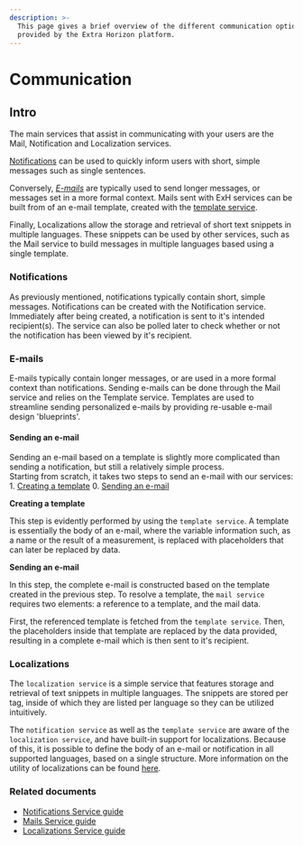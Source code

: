 ```yaml
---
description: >-
  This page gives a brief overview of the different communication options
  provided by the Extra Horizon platform.
---
```


# Communication

## Intro <a href="#markdown-header-introduction" id="markdown-header-introduction"></a>

The main services that assist in communicating with your users are the Mail, Notification and Localization services.

[Notifications](./#markdown-header-notifications) can be used to quickly inform users with short, simple messages such as single sentences.

Conversely, [_E-mails_](https://bitbucket.org/extrahorizon/exhz-user-guide/src/master/communicate.md#e-mails) are typically used to send longer messages, or messages set in a more formal context. Mails sent with ExH services can be built from of an e-mail template, created with the [template service](../other/template-service/).

Finally, Localizations allow the storage and retrieval of short text snippets in multiple languages. These snippets can be used by other services, such as the Mail service to build messages in multiple languages based using a single template.

### Notifications <a href="#markdown-header-notifications" id="markdown-header-notifications"></a>

As previously mentioned, notifications typically contain short, simple messages. Notifications can be created with the Notification service. Immediately after being created, a notification is sent to it's intended recipient(s). The service can also be polled later to check whether or not the notification has been viewed by it's recipient.

### E-mails <a href="#markdown-header-e-mails" id="markdown-header-e-mails"></a>

E-mails typically contain longer messages, or are used in a more formal context than notifications. Sending e-mails can be done through the Mail service and relies on the Template service. Templates are used to streamline sending personalized e-mails by providing re-usable e-mail design 'blueprints'.

#### Sending an e-mail <a href="#markdown-header-sending-an-e-mail" id="markdown-header-sending-an-e-mail"></a>

Sending an e-mail based on a template is slightly more complicated than sending a notification, but still a relatively simple process.\
Starting from scratch, it takes two steps to send an e-mail with our services: 1. [Creating a template](https://bitbucket.org/extrahorizon/exhz-user-guide/src/master/communicate.md#creating-a-template) 0. [Sending an e-mail](https://bitbucket.org/extrahorizon/exhz-user-guide/src/master/communicate.md#resolving-a-template)

**Creating a template**

This step is evidently performed by using the `template service`. A template is essentially the body of an e-mail, where the variable information such, as a name or the result of a measurement, is replaced with placeholders that can later be replaced by data.

**Sending an e-mail**

In this step, the complete e-mail is constructed based on the template created in the previous step. To resolve a template, the `mail service` requires two elements: a reference to a template, and the mail data.

First, the referenced template is fetched from the `template service`. Then, the placeholders inside that template are replaced by the data provided, resulting in a complete e-mail which is then sent to it's recipient.

### Localizations <a href="#markdown-header-localizations" id="markdown-header-localizations"></a>

The `localization service` is a simple service that features storage and retrieval of text snippets in multiple languages. The snippets are stored per tag, inside of which they are listed per language so they can be utilized intuitively.

The `notification service` as well as the `template service` are aware of the `localization service`, and have built-in support for localizations. Because of this, it is possible to define the body of an e-mail or notification in all supported languages, based on a single structure. More information on the utility of localizations can be found [here](https://bitbucket.org/extrahorizon/exhz-user-guide/src/master/communicate.md#localizations-2).

### Related documents <a href="#markdown-header-related-documents" id="markdown-header-related-documents"></a>

* [Notifications Service guide](https://developers.extrahorizon.io/services/?service=notifications-service\&redirectToVersion=1)
* [Mails Service guide](https://developers.extrahorizon.io/services/?service=mail-service\&redirectToVersion=1)
* [Localizations Service guide](https://developers.extrahorizon.io/services/?service=localizations-service\&redirectToVersion=1)
